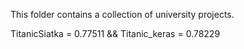 This folder contains a collection of university projects.

TitanicSiatka = 0.77511 && Titanic_keras = 0.78229
